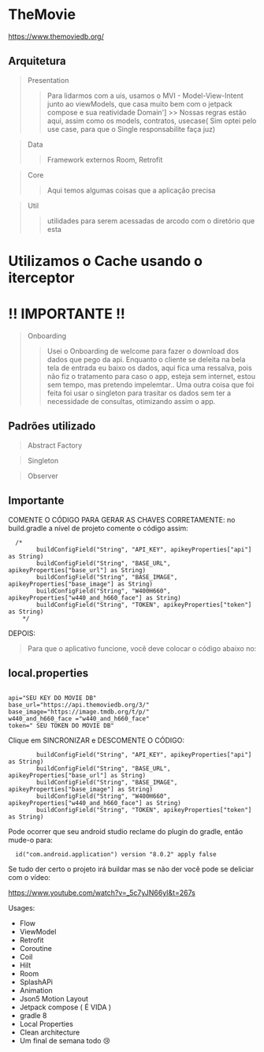 # TheMovie
https://www.themoviedb.org/


## Arquitetura

> Presentation
 >>Para lidarmos com a uis, usamos o MVI - Model-View-Intent junto ao viewModels, que 
 casa muito bem com o jetpack compose e sua reatividade
> Domain']
    >> Nossas regras estão aqui, assim como os models, contratos, usecase( Sim optei pelo use case,
    para que o Single responsabilite faça juz)

> Data
 >>Framework externos Room, Retrofit

> Core
 >>Aqui temos algumas coisas que a aplicação precisa

> Util
 >>utilidades para serem acessadas de arcodo com o diretório que esta


# Utilizamos o Cache usando o iterceptor 

# !! IMPORTANTE !!
 

> Onboarding
 >>Usei o Onboarding de welcome para fazer o download dos dados
 que pego da api. Enquanto o cliente se deleita na bela tela de entrada
 eu  baixo os dados, aqui fica uma ressalva, pois
 não fiz o tratamento para caso o app, esteja sem internet, estou sem tempo, mas 
 pretendo impelemtar..
 Uma outra coisa que foi feita foi usar o singleton para
 trasitar os dados sem ter a necessidade de consultas, otimizando assim o app.
 
 ## Padrões utilizado

> Abstract Factory

> Singleton

> Observer



## Importante
COMENTE O CÓDIGO PARA GERAR AS CHAVES CORRETAMENTE:
no build.gradle a nível de projeto comente o código assim:
```
  /*
        buildConfigField("String", "API_KEY", apikeyProperties["api"] as String)
        buildConfigField("String", "BASE_URL", apikeyProperties["base_url"] as String)
        buildConfigField("String", "BASE_IMAGE", apikeyProperties["base_image"] as String)
        buildConfigField("String", "W400H660", apikeyProperties["w440_and_h660_face"] as String)
        buildConfigField("String", "TOKEN", apikeyProperties["token"] as String)
    */
```
DEPOIS:

> Para que o aplicativo funcione, você deve colocar o código abaixo no:
 ## local.properties

```

api="SEU KEY DO MOVIE DB"
base_url="https://api.themoviedb.org/3/"
base_image="https://image.tmdb.org/t/p/"
w440_and_h660_face ="w440_and_h660_face"
token=" SEU TOKEN DO MOVIE DB"
```
Clique em SINCRONIZAR
e DESCOMENTE O CÓDIGO:
```
        buildConfigField("String", "API_KEY", apikeyProperties["api"] as String)
        buildConfigField("String", "BASE_URL", apikeyProperties["base_url"] as String)
        buildConfigField("String", "BASE_IMAGE", apikeyProperties["base_image"] as String)
        buildConfigField("String", "W400H660", apikeyProperties["w440_and_h660_face"] as String)
        buildConfigField("String", "TOKEN", apikeyProperties["token"] as String)
```
Pode ocorrer que seu android studio reclame do plugin do gradle, então mude-o para:
```
  id("com.android.application") version "8.0.2" apply false
```
Se tudo der certo o projeto irá buildar mas se não der você pode se deliciar com o vídeo:

https://www.youtube.com/watch?v=_5c7yJN66yI&t=267s

Usages:
- Flow
- ViewModel
- Retrofit
- Coroutine
- Coil
- Hilt
- Room
- SplashAPi
- Animation
- Json5 Motion Layout
- Jetpack compose ( É VIDA )
- gradle 8
- Local Properties
- Clean architecture
- Um final de semana todo 😢



